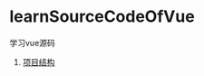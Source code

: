 # learnSourceCodeOfVue
学习vue源码

1. [项目结构](https://github.com/JesseZhao1990/learnSourceCodeOfVue/blob/master/docs/%E9%A1%B9%E7%9B%AE%E7%BB%93%E6%9E%84.md)
